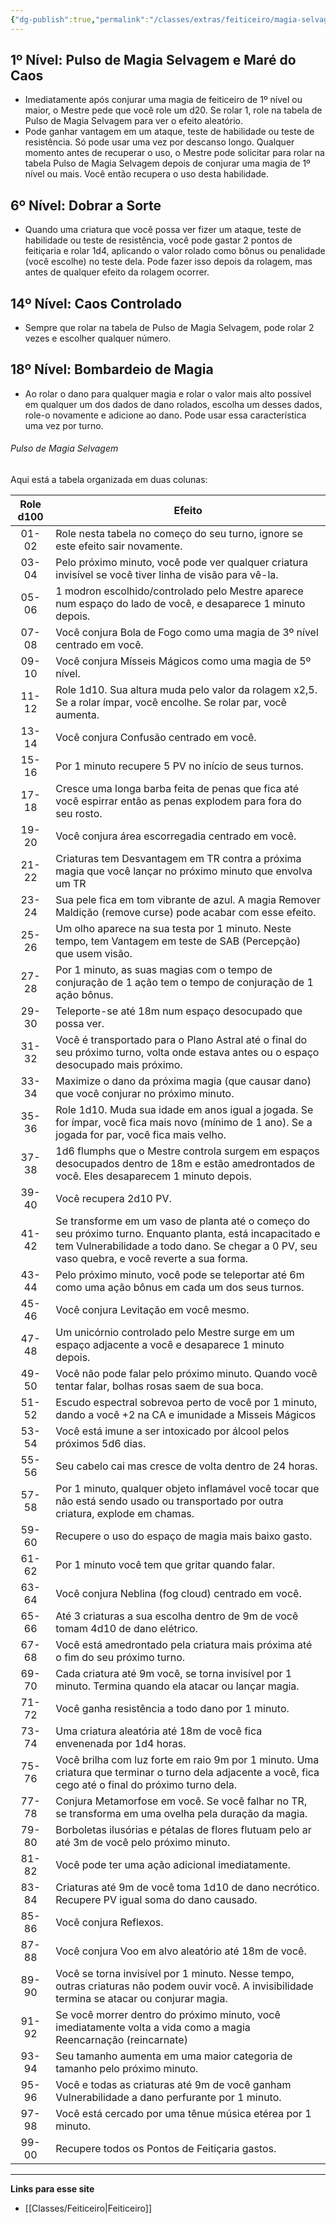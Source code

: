 ```yaml
---
{"dg-publish":true,"permalink":"/classes/extras/feiticeiro/magia-selvagem/","created":"2024-08-17T10:43:55.164-03:00","updated":"2024-07-28T22:15:59.460-03:00"}
---
```



## 1º Nível: Pulso de Magia Selvagem e Maré do Caos
- Imediatamente após conjurar uma magia de feiticeiro de 1º nível ou maior, o Mestre pede que você role um d20. Se rolar 1, role na tabela de Pulso de Magia Selvagem para ver o efeito aleatório.
- Pode ganhar vantagem em um ataque, teste de habilidade ou teste de resistência. Só pode usar uma vez por descanso longo. Qualquer momento antes de recuperar o uso, o Mestre pode solicitar para rolar na tabela Pulso de Magia Selvagem depois de conjurar uma magia de 1º nível ou mais. Você então recupera o uso desta habilidade.

## 6º Nível: Dobrar a Sorte
- Quando uma criatura que você possa ver fizer um ataque, teste de habilidade ou teste de resistência, você pode gastar 2 pontos de feitiçaria e rolar 1d4, aplicando o valor rolado como bônus ou penalidade (você escolhe) no teste dela. Pode fazer isso depois da rolagem, mas antes de qualquer efeito da rolagem ocorrer.

## 14º Nível: Caos Controlado
- Sempre que rolar na tabela de Pulso de Magia Selvagem, pode rolar 2 vezes e escolher qualquer número.

## 18º Nível: Bombardeio de Magia
- Ao rolar o dano para qualquer magia e rolar o valor mais alto possível em qualquer um dos dados de dano rolados, escolha um desses dados, role-o novamente e adicione ao dano. Pode usar essa característica uma vez por turno.

###### Pulso de Magia Selvagem 

Aqui está a tabela organizada em duas colunas:

| Role d100 | Efeito |
|:--------:|-|
| 01-02 | Role nesta tabela no começo do seu turno, ignore se este efeito sair novamente. |
| 03-04 | Pelo próximo minuto, você pode ver qualquer criatura invisível se você tiver linha de visão para vê-la. |
| 05-06 | 1 modron escolhido/controlado pelo Mestre aparece num espaço do lado de você, e desaparece 1 minuto depois. |
| 07-08 | Você conjura Bola de Fogo como uma magia de 3º nível centrado em você. |
| 09-10 | Você conjura Mísseis Mágicos como uma magia de 5º nível. |
| 11-12 | Role 1d10. Sua altura muda pelo valor da rolagem x2,5. Se a rolar ímpar, você encolhe. Se rolar par, você aumenta. |
| 13-14 | Você conjura Confusão centrado em você. |
| 15-16 | Por 1 minuto recupere 5 PV no início de seus turnos. |
| 17-18 | Cresce uma longa barba feita de penas que fica até você espirrar então as penas explodem para fora do seu rosto. |
| 19-20 | Você conjura área escorregadia centrado em você. |
| 21-22 | Criaturas tem Desvantagem em TR contra a próxima magia que você lançar no próximo minuto que envolva um TR |
| 23-24 | Sua pele fica em tom vibrante de azul. A magia Remover Maldição (remove curse) pode acabar com esse efeito. |
| 25-26 | Um olho aparece na sua testa por 1 minuto. Neste tempo, tem Vantagem em teste de SAB (Percepção) que usem visão. |
| 27-28 | Por 1 minuto, as suas magias com o tempo de conjuração de 1 ação tem o tempo de conjuração de 1 ação bônus. |
| 29-30 | Teleporte-se até 18m num espaço desocupado que possa ver. |
| 31-32 | Você é transportado para o Plano Astral até o final do seu próximo turno, volta onde estava antes ou o espaço desocupado mais próximo. |
| 33-34 | Maximize o dano da próxima magia (que causar dano) que você conjurar no próximo minuto. |
| 35-36 | Role 1d10. Muda sua idade em anos igual a jogada. Se for ímpar, você fica mais novo (mínimo de 1 ano). Se a jogada for par, você fica mais velho. |
| 37-38 | 1d6 flumphs que o Mestre controla surgem em espaços desocupados dentro de 18m e estão amedrontados de você. Eles desaparecem 1 minuto depois. |
| 39-40 | Você recupera 2d10 PV. |
| 41-42 | Se transforme em um vaso de planta até o começo do seu próximo turno. Enquanto planta, está incapacitado e tem Vulnerabilidade a todo dano. Se chegar a 0 PV, seu vaso quebra, e você reverte a sua forma. |
| 43-44 | Pelo próximo minuto, você pode se teleportar até 6m como uma ação bônus em cada um dos seus turnos. |
| 45-46 | Você conjura Levitação em você mesmo. |
| 47-48 | Um unicórnio controlado pelo Mestre surge em um espaço adjacente a você e desaparece 1 minuto depois. |
| 49-50 | Você não pode falar pelo próximo minuto. Quando você tentar falar, bolhas rosas saem de sua boca. |
| 51-52 | Escudo espectral sobrevoa perto de você por 1 minuto, dando a você +2 na CA e imunidade a Misseis Mágicos |
| 53-54 | Você está imune a ser intoxicado por álcool pelos próximos 5d6 dias. |
| 55-56 | Seu cabelo cai mas cresce de volta dentro de 24 horas. |
| 57-58 | Por 1 minuto, qualquer objeto inflamável você tocar que não está sendo usado ou transportado por outra criatura, explode em chamas. |
| 59-60 | Recupere o uso do espaço de magia mais baixo gasto. |
| 61-62 | Por 1 minuto você tem que gritar quando falar. |
| 63-64 | Você conjura Neblina (fog cloud) centrado em você. |
| 65-66 | Até 3 criaturas a sua escolha dentro de 9m de você tomam 4d10 de dano elétrico. |
| 67-68 | Você está amedrontado pela criatura mais próxima até o fim do seu próximo turno. |
| 69-70 | Cada criatura até 9m você, se torna invisível por 1 minuto. Termina quando ela atacar ou lançar magia. |
| 71-72 | Você ganha resistência a todo dano por 1 minuto. |
| 73-74 | Uma criatura aleatória até 18m de você fica envenenada por 1d4 horas. |
| 75-76 | Você brilha com luz forte em raio 9m por 1 minuto. Uma criatura que terminar o turno dela adjacente a você, fica cego até o final do próximo turno dela. |
| 77-78 | Conjura Metamorfose em você. Se você falhar no TR, se transforma em uma ovelha pela duração da magia. |
| 79-80 | Borboletas ilusórias e pétalas de flores flutuam pelo ar até 3m de você pelo próximo minuto. |
| 81-82 | Você pode ter uma ação adicional imediatamente. |
| 83-84 | Criaturas até 9m de você toma 1d10 de dano necrótico. Recupere PV igual soma do dano causado. |
| 85-86 | Você conjura Reflexos. |
| 87-88 | Você conjura Voo em alvo aleatório até 18m de você. |
| 89-90 | Você se torna invisível por 1 minuto. Nesse tempo, outras criaturas não podem ouvir você. A invisibilidade termina se atacar ou conjurar magia. |
| 91-92 | Se você morrer dentro do próximo minuto, você imediatamente volta a vida como a magia Reencarnação (reincarnate) |
| 93-94 | Seu tamanho aumenta em uma maior categoria de tamanho pelo próximo minuto. |
| 95-96 | Você e todas as criaturas até 9m de você ganham Vulnerabilidade a dano perfurante por 1 minuto. |
| 97-98 | Você está cercado por uma tênue música etérea por 1 minuto. |
| 99-00 | Recupere todos os Pontos de Feitiçaria gastos. |

___
**Links para esse site**
- [[Classes/Feiticeiro\|Feiticeiro]]